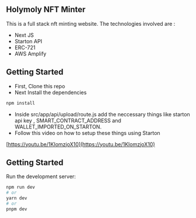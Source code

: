 ## Holymoly NFT Minter

This is a full stack nft minting website. The technologies involved are :

- Next JS
- Starton API
- ERC-721 
- AWS Amplify

## Getting Started

- First, Clone this repo
- Next Install the dependencies

```bash
npm install
```

- Inside src/app/api/upload/route.js add the neccessary things like starton api key , SMART_CONTRACT_ADDRESS and WALLET_IMPORTED_ON_STARTON.
- Follow this video on how to setup these things using Starton

[https://youtu.be/1KIomzjoX10](https://youtu.be/1KIomzjoX10)



## Getting Started

Run the development server:

```bash
npm run dev
# or
yarn dev
# or
pnpm dev
```



